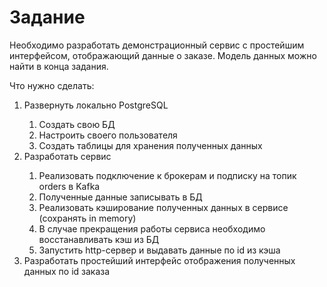 # Задание
Необходимо разработать демонстрационный сервис с простейшим интерфейсом, отображающий данные о заказе. Модель данных можно найти в конца задания.

Что нужно сделать:

<ol>
  <li>Развернуть локально PostgreSQL</li>
  <ol>
    <li>Создать свою БД</li>
    <li>Настроить своего пользователя</li>
    <li>Создать таблицы для хранения полученных данных</li>
  </ol>
  <li>Разработать сервис</li>
  <ol>
    <li>Реализовать подключение к брокерам и подписку на топик orders в Kafka</li>
    <li>Полученные данные записывать в БД</li>
    <li>Реализовать кэширование полученных данных в сервисе (сохранять in memory)</li>
    <li>В случае прекращения работы сервиса необходимо восстанавливать кэш из БД</li>
    <li>Запустить http-сервер и выдавать данные по id из кэша</li>
  </ol>
  <li>Разработать простейший интерфейс отображения полученных данных по id заказа</li>
</ol>
